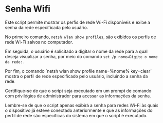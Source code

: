 # Senha Wifi

Este script permite mostrar os perfis de rede Wi-Fi disponíveis e exibe a senha da rede especificada pelo usuário.

No primeiro comando, `netsh wlan show profiles`, são exibidos os perfis de rede Wi-Fi salvos no computador.

Em seguida, o usuário é solicitado a digitar o nome da rede para a qual deseja visualizar a senha, por meio do comando `set /p nome=Digite o nome da rede:`.

Por fim, o comando `netsh wlan show profile name=%nome% key=clear´ mostra o perfil de rede especificado pelo usuário, incluindo a senha da rede.

Certifique-se de que o script seja executado em um prompt de comando com privilégios de administrador para acessar as informações da senha.

Lembre-se de que o script apenas exibirá a senha para redes Wi-Fi às quais o dispositivo já esteve conectado anteriormente e que as informações do perfil de rede são específicas do sistema em que o script é executado.
